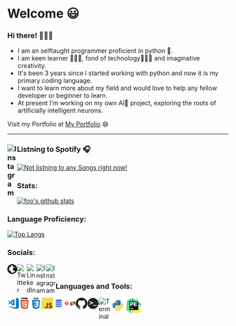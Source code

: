 # Welcome 😃
### Hi there! 🙋🏼‍♂️
* I am an selftaught programmer proficient in python 🐍.
* I am keen learner 👨🏼‍🎓, fond of technology👨🏼‍💻 and imaginative creativity.
* It's been 3 years since I started working with python and now it is my primary coding language.
* I want to learn more about my field and would love to help any fellow developer or beginner to learn.
* At present I'm working on my own AI🤖 project, exploring the roots of artificially intelligent neurons.

Visit my Portfolio at <a href='https://mydigitalprofile.herokuapp.com'>My Portfolio</a> 😄

<hr>

### Listning to Spotify [<img align="left" alt="Instagram" width="22px" src="https://cdn.jsdelivr.net/npm/simple-icons@v3/icons/spotify.svg" />][spotify]🎧
[![Not listning to any Songs right now!](https://novatorem-mu.vercel.app/api/spotify)][spotify]

### Stats:

[![foo's github stats](https://github-readme-stats-git-master.foo290.vercel.app/api?username=foo290&hide=contribs,prs,stars,issues&bg_color=333333&count_private=true&show_icons=true&text_color=ffffff&title_color=eed303&icon_color=ffffff)](https://github.com/foo290/github-readme-stats)

### Language Proficiency:

[![Top Langs](https://github-readme-stats-git-master.foo290.vercel.app/api/top-langs/?username=foo290&bg_color=333333&layout=compact&text_color=ffffff&title_color=eed303&icon_color=ffffff)](https://github.com/foo290/github-readme-stats)

### Socials:

[<img align="left" alt="" width="22px" src="https://raw.githubusercontent.com/iconic/open-iconic/master/svg/globe.svg" />][website]
[<img align="left" alt="Twitter" width="22px" src="https://cdn.jsdelivr.net/npm/simple-icons@v3/icons/twitter.svg" />][twitter]
[<img align="left" alt="LinkedIn" width="22px" src="https://cdn.jsdelivr.net/npm/simple-icons@v3/icons/linkedin.svg" />][linkedin]
[<img align="left" alt="Instagram" width="22px" src="https://cdn.jsdelivr.net/npm/simple-icons@v3/icons/instagram.svg" />][instagram]
[<img align="left" alt="Instagram" width="22px" src="https://cdn.jsdelivr.net/npm/simple-icons@v3/icons/spotify.svg" />][spotify]

<br />

### Languages and Tools:

<img align="left" alt="Visual Studio Code" width="26px" src="https://raw.githubusercontent.com/github/explore/80688e429a7d4ef2fca1e82350fe8e3517d3494d/topics/visual-studio-code/visual-studio-code.png" />
<img align="left" alt="HTML5" width="26px" src="https://raw.githubusercontent.com/github/explore/80688e429a7d4ef2fca1e82350fe8e3517d3494d/topics/html/html.png" />
<img align="left" alt="CSS3" width="26px" src="https://raw.githubusercontent.com/github/explore/80688e429a7d4ef2fca1e82350fe8e3517d3494d/topics/css/css.png" />
<img align="left" alt="JavaScript" width="26px" src="https://raw.githubusercontent.com/github/explore/80688e429a7d4ef2fca1e82350fe8e3517d3494d/topics/javascript/javascript.png" />
<img align="left" alt="SQL" width="26px" src="https://raw.githubusercontent.com/github/explore/80688e429a7d4ef2fca1e82350fe8e3517d3494d/topics/sql/sql.png" />
<img align="left" alt="Git" width="26px" src="https://raw.githubusercontent.com/github/explore/80688e429a7d4ef2fca1e82350fe8e3517d3494d/topics/git/git.png" />
<img align="left" alt="GitHub" width="26px" src="https://raw.githubusercontent.com/github/explore/78df643247d429f6cc873026c0622819ad797942/topics/github/github.png" />
<img align="left" alt="Terminal" width="26px" src="https://raw.githubusercontent.com/github/explore/80688e429a7d4ef2fca1e82350fe8e3517d3494d/topics/terminal/terminal.png" />
<img align="left" alt="Terminal" width="26px" src="https://simpleicons.org/icons/django.svg" />
<img align="left" alt="Python" width="36px" src="https://raw.githubusercontent.com/github/explore/80688e429a7d4ef2fca1e82350fe8e3517d3494d/topics/python/python.png" />
<img align="left" alt="Python" width="36px" src="https://raw.githubusercontent.com/foo290/foo290/master/icons/icon(2).png" />





[website]: https://mydigitalprofile.herokuapp.com
[twitter]: https://twitter.com/_foo290
[instagram]: https://instagram.com/_iamnitinsharma
[linkedin]: https://www.linkedin.com/in/iam-nitinsharma
[spotify]: https://open.spotify.com/user/8nn30yykzlqao2u3q3zlseual




